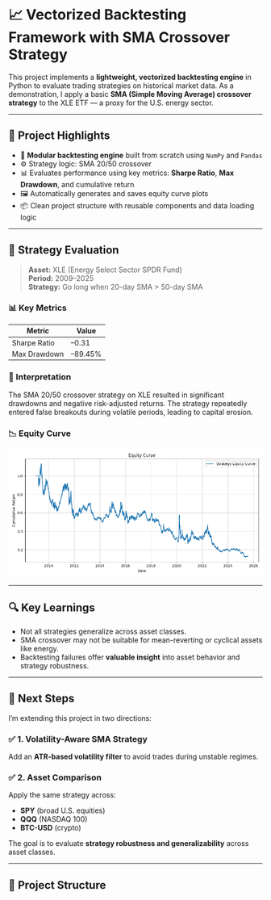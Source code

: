 # 📈 Vectorized Backtesting Framework with SMA Crossover Strategy

This project implements a **lightweight, vectorized backtesting engine** in Python to evaluate trading strategies on historical market data. As a demonstration, I apply a basic **SMA (Simple Moving Average) crossover strategy** to the XLE ETF — a proxy for the U.S. energy sector.

---

## 🚀 Project Highlights

- 🔁 **Modular backtesting engine** built from scratch using `NumPy` and `Pandas`
- ⚙️ Strategy logic: SMA 20/50 crossover
- 📊 Evaluates performance using key metrics: **Sharpe Ratio**, **Max Drawdown**, and cumulative return
- 🖼️ Automatically generates and saves equity curve plots
- 📦 Clean project structure with reusable components and data loading logic

---

## 🧠 Strategy Evaluation

> **Asset:** XLE (Energy Select Sector SPDR Fund)  
> **Period:** 2009–2025  
> **Strategy:** Go long when 20-day SMA > 50-day SMA

### 📊 Key Metrics

| Metric         | Value         |
|----------------|---------------|
| Sharpe Ratio   | –0.31         |
| Max Drawdown   | –89.45%       |

### 🧾 Interpretation

The SMA 20/50 crossover strategy on XLE resulted in significant drawdowns and negative risk-adjusted returns. The strategy repeatedly entered false breakouts during volatile periods, leading to capital erosion.

### 📉 Equity Curve

![Equity Curve](plots/equity_curve.png)

---

## 🔍 Key Learnings

- Not all strategies generalize across asset classes.
- SMA crossover may not be suitable for mean-reverting or cyclical assets like energy.
- Backtesting failures offer **valuable insight** into asset behavior and strategy robustness.

---

## 🔬 Next Steps

I’m extending this project in two directions:

### ✅ 1. **Volatility-Aware SMA Strategy**
Add an **ATR-based volatility filter** to avoid trades during unstable regimes.

### ✅ 2. **Asset Comparison**
Apply the same strategy across:
- **SPY** (broad U.S. equities)
- **QQQ** (NASDAQ 100)
- **BTC-USD** (crypto)

The goal is to evaluate **strategy robustness and generalizability** across asset classes.

---

## 📁 Project Structure